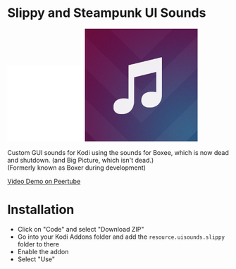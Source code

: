 # Slippy and Steampunk UI Sounds
![Icon](https://github.com/rand0mgh/slippy-ui-sounds/blob/main/resource.uisounds.slippy/icon.png?raw=true) ![Icon for Steampunk](https://github.com/rand0mgh/slippy-ui-sounds/blob/main/resource.uisounds.steampunk/icon.png?raw=true)

Custom GUI sounds for Kodi using the sounds for Boxee, which is now dead and shutdown. (and Big Picture, which isn't dead.)  
(Formerly known as Boxer during development)  

[Video Demo on Peertube](https://diode.zone/w/5iys5FaQ8XRXMJAy2idZ8x)

# Installation
* Click on "Code" and select "Download ZIP"
* Go into your Kodi Addons folder and add the `resource.uisounds.slippy` folder to there
* Enable the addon
* Select "Use"
